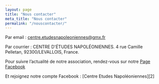 ```yaml
---
layout: page
title: "Nous contacter"
meta_title: "Nous contacter"
permalink: "/nouscontacter/"
---
```

Par email : centre.etudesnapoleoniennes@gmx.fr

Par courrier :
CENTRE D'ÉTUDES NAPOLÉONIENNES. 
4 rue Camille Pelletan, 
92300/LEVALLOIS, France.

Pour suivre l’actualité de notre association, rendez-vous sur notre [Page Facebook][1]

Et rejoignez notre compte Facebook : [Centre Etudes Napoléoniennes][2]


 [1]: https://www.facebook.com/Berezina2012.fr
 [1]: https://www.facebook.com/jerome.centreetudesnapoleoniennes?fref=ts